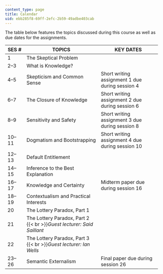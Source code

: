 ```yaml
---
content_type: page
title: Calendar
uid: ebb285f8-69ff-2efc-2b59-49adbe403cab
---
```


The table below features the topics discussed during this course as well as due dates for the assignments.

| SES # | TOPICS | KEY DATES |
| --- | --- | --- |
| 1 | The Skeptical Problem | &nbsp; |
| 2–3 | What is Knowledge? | &nbsp; |
| 4–5 | Skepticism and Common Sense | Short writing assignment 1 due during session 4 |
| 6–7 | The Closure of Knowledge | Short writing assignment 2 due during session 6 |
| 8–9 | Sensitivity and Safety | Short writing assignment 3 due during session 8 |
| 10–11 | Dogmatism and Bootstrapping | Short writing assignment 4 due during session 10 |
| 12–13 | Default Entitlement | &nbsp; |
| 14–15 | Inference to the Best Explanation | &nbsp; |
| 16–17 | Knowledge and Certainty | Midterm paper due during session 16 |
| 18–19 | Contextualism and Practical Interests | &nbsp; |
| 20 | The Lottery Paradox, Part 1 | &nbsp; |
| 21 | The Lottery Paradox, Part 2  {{< br >}}_Guest lecturer: Said Saillant_ | &nbsp; |
| 22 | The Lottery Paradox, Part 3  {{< br >}}_Guest lecturer: Ian Wells_ | &nbsp; |
| 23–26 | Semantic Externalism | Final paper due during session 26